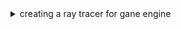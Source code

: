 <details >
<summary>creating a ray tracer for gane engine</summary>
	- i am going to study computer graphics in the 7th sem, why not create ray tracer and learn more about it
	- learning more about how computer graphics works 
	- https://twitter.com/evannlinn/status/1656872917043478528?s=20
	- building a game also a good idea
</details>
